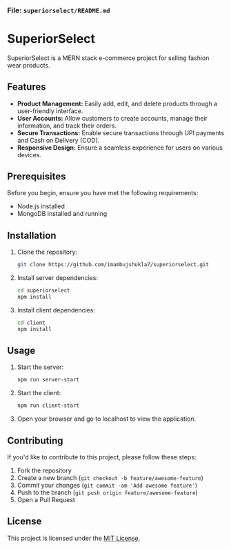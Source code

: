 ### File: `superiorselect/README.md`

# SuperiorSelect

SuperiorSelect is a MERN stack e-commerce project for selling fashion wear products.

## Features

- **Product Management:** Easily add, edit, and delete products through a user-friendly interface.
- **User Accounts:** Allow customers to create accounts, manage their information, and track their orders.
- **Secure Transactions:** Enable secure transactions through UPI payments and Cash on Delivery (COD).
- **Responsive Design:** Ensure a seamless experience for users on various devices.

## Prerequisites

Before you begin, ensure you have met the following requirements:

- Node.js installed
- MongoDB installed and running

## Installation

1. Clone the repository:

   ```bash
   git clone https://github.com/imambujshukla7/superiorselect.git
   ```

2. Install server dependencies:

   ```bash
   cd superiorselect
   npm install
   ```

3. Install client dependencies:

   ```bash
   cd client
   npm install
   ```

## Usage

1. Start the server:

   ```bash
   npm run server-start
   ```

2. Start the client:

   ```bash
   npm run client-start
   ```

3. Open your browser and go to localhost to view the application.

## Contributing

If you'd like to contribute to this project, please follow these steps:

1. Fork the repository
2. Create a new branch (`git checkout -b feature/awesome-feature`)
3. Commit your changes (`git commit -am 'Add awesome feature'`)
4. Push to the branch (`git push origin feature/awesome-feature`)
5. Open a Pull Request

## License

This project is licensed under the [MIT License](LICENSE).
